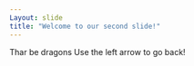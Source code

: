 ```yaml
---
Layout: slide
title: "Welcome to our second slide!"
---
```

Thar be dragons
Use the left arrow to go back!
